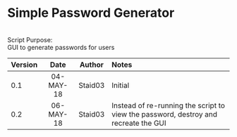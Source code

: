 # Simple  Password Generator
<br>Script Purpose:
<br>GUI to generate passwords for users

| Version       | Date          | Author  | Notes |
|:------------- |:-------------:|:-------:|:------|
| 0.1      	| 04-MAY-18 	| Staid03 |Initial|
| 0.2     	| 06-MAY-18   | Staid03 |Instead of re-running the script to view the password, destroy and recreate the GUI|

